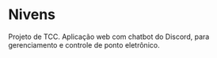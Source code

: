 # Nivens
Projeto de TCC.
Aplicação web com chatbot do Discord, para gerenciamento e controle de ponto eletrônico.
